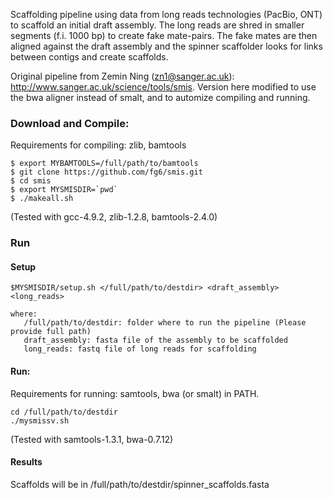 
Scaffolding pipeline using data from long reads technologies (PacBio, ONT)
to scaffold an initial draft assembly. The long reads are shred in smaller segments 
(f.i. 1000 bp) to create fake mate-pairs. The fake mates are
then aligned against the draft assembly and the spinner scaffolder looks for
links between contigs and create scaffolds. 

Original pipeline from Zemin Ning (zn1@sanger.ac.uk): http://www.sanger.ac.uk/science/tools/smis.
Version here modified to use the bwa aligner instead of smalt, and to automize
compiling and running.

### Download and Compile:
Requirements for compiling: zlib, bamtools

	$ export MYBAMTOOLS=/full/path/to/bamtools
	$ git clone https://github.com/fg6/smis.git
	$ cd smis 
	$ export MYSMISDIR=`pwd`
	$ ./makeall.sh

(Tested with gcc-4.9.2, zlib-1.2.8, bamtools-2.4.0) 

### Run 
#### Setup 
	$MYSMISDIR/setup.sh </full/path/to/destdir> <draft_assembly> <long_reads>

	where:
   	   /full/path/to/destdir: folder where to run the pipeline (Please provide full path)
   	   draft_assembly: fasta file of the assembly to be scaffolded
  	   long_reads: fastq file of long reads for scaffolding
   
#### Run:
Requirements for running: samtools, bwa (or smalt) in PATH.

	cd /full/path/to/destdir
   	./mysmissv.sh

(Tested with samtools-1.3.1, bwa-0.7.12)

#### Results

Scaffolds will be in /full/path/to/destdir/spinner_scaffolds.fasta


